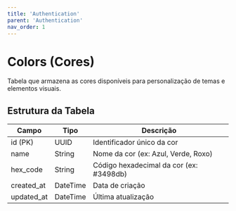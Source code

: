 ```yaml
---
title: 'Authentication'
parent: 'Authentication'
nav_order: 1
---
```


# Colors (Cores)

Tabela que armazena as cores disponíveis para personalização de temas e elementos visuais.

## Estrutura da Tabela

| Campo       | Tipo      | Descrição |
|------------|----------|-----------|
| id (PK)    | UUID     | Identificador único da cor |
| name       | String   | Nome da cor (ex: Azul, Verde, Roxo) |
| hex_code   | String   | Código hexadecimal da cor (ex: #3498db) |
| created_at | DateTime | Data de criação |
| updated_at | DateTime | Última atualização |
